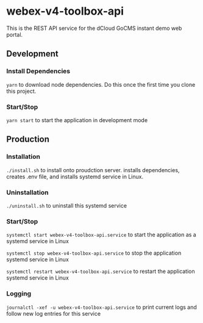 # webex-v4-toolbox-api
This is the REST API service for the dCloud GoCMS instant demo web portal.

## Development
### Install Dependencies
`yarn` to download node dependencies. 
Do this once the first time you clone this project.

### Start/Stop
`yarn start` to start the application in development mode

## Production

### Installation
`./install.sh` to install onto proudction server. installs dependencies, creates
.env file, and installs systemd service in Linux.

### Uninstallation
`./uninstall.sh` to uninstall this systemd service

### Start/Stop

`systemctl start webex-v4-toolbox-api.service` to start the application as a systemd service in Linux

`systemctl stop webex-v4-toolbox-api.service` to stop the application systemd service in Linux

`systemctl restart webex-v4-toolbox-api.service` to restart the application systemd service in Linux

### Logging

`journalctl -xef -u webex-v4-toolbox-api.service` to print current logs and follow new log entries for this service